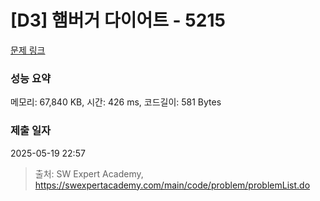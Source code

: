 # [D3] 햄버거 다이어트 - 5215 

[문제 링크](https://swexpertacademy.com/main/code/problem/problemDetail.do?contestProbId=AWT-lPB6dHUDFAVT) 

### 성능 요약

메모리: 67,840 KB, 시간: 426 ms, 코드길이: 581 Bytes

### 제출 일자

2025-05-19 22:57



> 출처: SW Expert Academy, https://swexpertacademy.com/main/code/problem/problemList.do